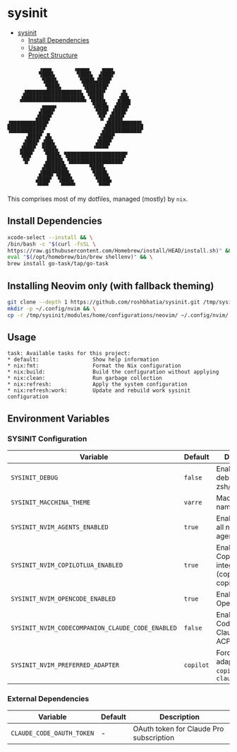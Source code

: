 # sysinit

- [sysinit](#sysinit)
  - [Install Dependencies](#install-dependencies)
  - [Usage](#usage)
  - [Project Structure](#project-structure)

```ascii
          ▗▄▄▄       ▗▄▄▄▄    ▄▄▄▖
          ▜███▙       ▜███▙  ▟███▛
           ▜███▙       ▜███▙▟███▛
            ▜███▙       ▜██████▛
     ▟█████████████████▙ ▜████▛     ▟▙
    ▟███████████████████▙ ▜███▙    ▟██▙
           ▄▄▄▄▖           ▜███▙  ▟███▛
          ▟███▛             ▜██▛ ▟███▛
         ▟███▛               ▜▛ ▟███▛
▟███████████▛                  ▟██████████▙
▜██████████▛                  ▟███████████▛
      ▟███▛ ▟▙               ▟███▛
     ▟███▛ ▟██▙             ▟███▛
    ▟███▛  ▜███▙           ▝▀▀▀▀
    ▜██▛    ▜███▙ ▜██████████████████▛
     ▜▛     ▟████▙ ▜████████████████▛
           ▟██████▙       ▜███▙
          ▟███▛▜███▙       ▜███▙
         ▟███▛  ▜███▙       ▜███▙
         ▝▀▀▀    ▀▀▀▀▘       ▀▀▀▘
```

This comprises most of my dotfiles, managed (mostly) by `nix`.

## Install Dependencies

```bash
xcode-select --install && \
/bin/bash -c "$(curl -fsSL \
https://raw.githubusercontent.com/Homebrew/install/HEAD/install.sh)" && \
eval "$(/opt/homebrew/bin/brew shellenv)" && \
brew install go-task/tap/go-task
```

## Installing Neovim only (with fallback theming)

```bash
git clone --depth 1 https://github.com/roshbhatia/sysinit.git /tmp/sysinit && \
mkdir -p ~/.config/nvim && \
cp -r /tmp/sysinit/modules/home/configurations/neovim/ ~/.config/nvim/
```

## Usage

```text
task: Available tasks for this project:
* default:                 Show help information
* nix:fmt:                 Format the Nix configuration
* nix:build:               Build the configuration without applying
* nix:clean:               Run garbage collection
* nix:refresh:             Apply the system configuration
* nix:refresh:work:        Update and rebuild work sysinit configuration
```

## Environment Variables

### SYSINIT Configuration

| Variable | Default | Description |
|----------|---------|-------------|
| `SYSINIT_DEBUG` | `false` | Enable debugging for zsh/nu/nvim |
| `SYSINIT_MACCHINA_THEME` | `varre` | Macchina theme name |
| `SYSINIT_NVIM_AGENTS_ENABLED` | `true` | Enable/disable all neovim AI agent plugins |
| `SYSINIT_NVIM_COPILOTLUA_ENABLED` | `true` | Enable GitHub Copilot integration (copilot.lua, copilot-cmp) |
| `SYSINIT_NVIM_OPENCODE_ENABLED` | `true` | Enable OpenCode |
| `SYSINIT_NVIM_CODECOMPANION_CLAUDE_CODE_ENABLED` | `false` | Enable CodeCompanion Claude Code via ACP |
| `SYSINIT_NVIM_PREFERRED_ADAPTER` | `copilot` | Force specific adapter: `copilot`, `claude_code` |

### External Dependencies

| Variable | Default | Description |
|----------|---------|-------------|
| `CLAUDE_CODE_OAUTH_TOKEN` | - | OAuth token for Claude Pro subscription |

